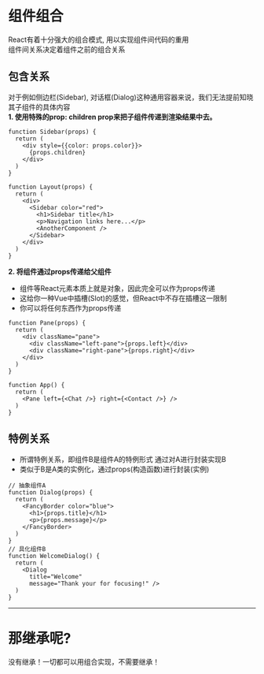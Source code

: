 # 组件组合
React有着十分强大的组合模式, 用以实现组件间代码的重用  
组件间关系决定着组件之前的组合关系
## 包含关系
对于例如侧边栏(Sidebar), 对话框(Dialog)这种通用容器来说，我们无法提前知晓其子组件的具体内容    
**1. 使用特殊的prop: children prop来把子组件传递到渲染结果中去。**
````JSX
function Sidebar(props) {
  return (
    <div style={{color: props.color}}>
      {props.children}
    </div>
  )
}

function Layout(props) {
  return (
    <div>
      <Sidebar color="red">
        <h1>Sidebar title</h1>
        <p>Navigation links here...</p>
        <AnotherComponent />
      </Sidebar>
    </div>
  )
}
````
**2. 将组件通过props传递给父组件**

- 组件等React元素本质上就是对象，因此完全可以作为props传递  
- 这给你一种Vue中插槽(Slot)的感觉，但React中不存在插槽这一限制  
- 你可以将任何东西作为props传递  
````JSX
function Pane(props) {
  return (
    <div className="pane">
      <div className="left-pane">{props.left}</div>
      <div className="right-pane">{props.right}</div>
    </div>
  )
}

function App() {
  return (
    <Pane left={<Chat />} right={<Contact />} />
  )
}
````
## 特例关系
- 所谓特例关系，即组件B是组件A的特例形式 通过对A进行封装实现B
- 类似于B是A类的实例化，通过props(构造函数)进行封装(实例)

````JSX
// 抽象组件A
function Dialog(props) {
  return (
    <FancyBorder color="blue">
      <h1>{props.title}</h1>
      <p>{props.message}</p>
    </FancyBorder>
  )
}
// 具化组件B
function WelcomeDialog() {
  return (
    <Dialog
      title="Welcome"
      message="Thank your for focusing!" />
  )
}
````
***
# 那继承呢?
没有继承！一切都可以用组合实现，不需要继承！
